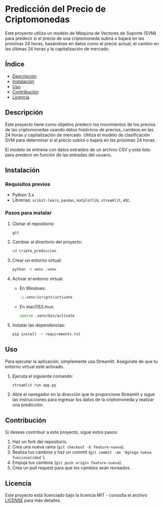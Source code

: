 # Predicción del Precio de Criptomonedas

Este proyecto utiliza un modelo de Máquina de Vectores de Soporte (SVM) para predecir si el precio de una criptomoneda subirá o bajará en las próximas 24 horas, basándose en datos como el precio actual, el cambio en las últimas 24 horas y la capitalización de mercado.

## Índice

- [Descripción](#descripción)
- [Instalación](#instalación)
- [Uso](#uso)
- [Contribución](#contribución)
- [Licencia](#licencia)

## Descripción

Este proyecto tiene como objetivo predecir los movimientos de los precios de las criptomonedas usando datos históricos de precios, cambios en las 24 horas y capitalización de mercado. Utiliza el modelo de clasificación SVM para determinar si el precio subirá o bajará en las próximas 24 horas.

El modelo se entrena con datos extraídos de un archivo CSV y está listo para predecir en función de las entradas del usuario.

## Instalación

### Requisitos previos

- Python 3.x
- Librerías: `scikit-learn`, `pandas`, `matplotlib`, `streamlit`, etc.

### Pasos para instalar

1. Clonar el repositorio:

    ```bash
    git
    ```

2. Cambiar al directorio del proyecto:

    ```bash
    cd cripto_prediccion
    ```

3. Crear un entorno virtual:

    ```bash
    python -m venv .venv
    ```

4. Activar el entorno virtual:
   
    - En Windows:

        ```bash
        .\.venv\Scripts\activate
        ```

    - En macOS/Linux:

        ```bash
        source .venv/bin/activate
        ```

5. Instalar las dependencias:

    ```bash
    pip install -r requirements.txt
    ```

## Uso

Para ejecutar la aplicación, simplemente usa Streamlit. Asegúrate de que tu entorno virtual esté activado.

1. Ejecuta el siguiente comando:

    ```bash
    streamlit run app.py
    ```

2. Abre el navegador en la dirección que te proporcione Streamlit y sigue las instrucciones para ingresar los datos de la criptomoneda y realizar una predicción.

## Contribución

Si deseas contribuir a este proyecto, sigue estos pasos:

1. Haz un fork del repositorio.
2. Crea una nueva rama (`git checkout -b feature-nueva`).
3. Realiza tus cambios y haz un commit (`git commit -am 'Agrega nueva funcionalidad'`).
4. Empuja tus cambios (`git push origin feature-nueva`).
5. Crea un pull request para que los cambios sean revisados.

## Licencia

Este proyecto está licenciado bajo la licencia MIT - consulta el archivo [LICENSE](LICENSE) para más detalles.

